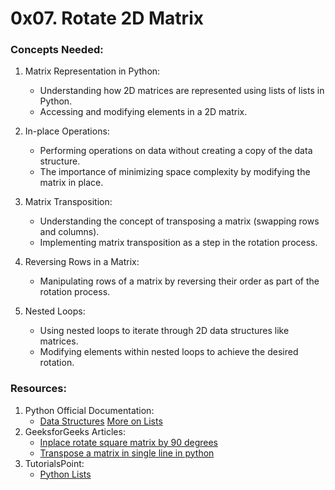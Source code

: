 # 0x07. Rotate 2D Matrix

### Concepts Needed:

1. Matrix Representation in Python:

   - Understanding how 2D matrices are represented using lists of lists in Python.
   - Accessing and modifying elements in a 2D matrix.

2. In-place Operations:

   - Performing operations on data without creating a copy of the data structure.
   - The importance of minimizing space complexity by modifying the matrix in place.

3. Matrix Transposition:

   - Understanding the concept of transposing a matrix (swapping rows and columns).
   - Implementing matrix transposition as a step in the rotation process.

4. Reversing Rows in a Matrix:

   - Manipulating rows of a matrix by reversing their order as part of the rotation process.

5. Nested Loops:
   - Using nested loops to iterate through 2D data structures like matrices.
   - Modifying elements within nested loops to achieve the desired rotation.

### Resources:

1. Python Official Documentation:
   - [Data Structures](https://docs.python.org/3/tutorial/datastructures.html)
     [More on Lists](https://docs.python.org/3/tutorial/datastructures.html#more-on-lists)
2. GeeksforGeeks Articles:
   - [Inplace rotate square matrix by 90 degrees](https://www.geeksforgeeks.org/inplace-rotate-square-matrix-by-90-degrees/)
   - [Transpose a matrix in single line in python](https://www.geeksforgeeks.org/transpose-matrix-single-line-python/)
3. TutorialsPoint:
   - [Python Lists](https://www.tutorialspoint.com/python/python_lists.htm)
